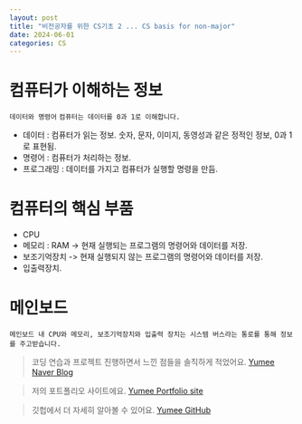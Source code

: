 ```yaml
---
layout: post
title: "비전공자를 위한 CS기초 2 ... CS basis for non-major"
date: 2024-06-01
categories: CS
---
```


# 컴퓨터가 이해하는 정보

`데이터와 명령어`
`컴퓨터는 데이터를 0과 1로 이해합니다.`

- 데이터 : 컴퓨터가 읽는 정보. 숫자, 문자, 이미지, 동영성과 같은 정적인 정보, 0과 1로 표현됨.
- 명령어 : 컴퓨터가 처리하는 정보.
- 프로그래밍 : 데이터를 가지고 컴퓨터가 실행할 명령을 만듬.

# 컴퓨터의 핵심 부품

- CPU
- 메모리 : RAM -> 현재 실행되는 프로그램의 명령어와 데이터를 저장.
- 보조기억장치 -> 현재 실행되지 않는 프로그램의 명령어와 데이터를 저장.
- 입출력장치.

# 메인보드

`메인보드 내 CPU와 메모리, 보조기억장치와 입출력 장치는 시스템 버스라는 통로를 통해 정보를 주고받습니다.`

> 코딩 연습과 프로젝트 진행하면서 느낀 점들을 솔직하게 적었어요. [Yumee Naver Blog]

> 저의 포트폴리오 사이트에요. [Yumee Portfolio site]

> 깃헙에서 더 자세히 알아볼 수 있어요. [Yumee GitHub]

[Yumee Naver Blog]: https://blog.naver.com/hello_world_yum
[Yumee Portfolio site]: https://github.com/jekyll/jekyll
[Yumee GitHub]: https://github.com/yumi-kim-0827
